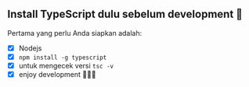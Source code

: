 ## Install TypeScript dulu sebelum development 🚀

Pertama yang perlu Anda siapkan adalah:
- [x] Nodejs
- [x] `npm install -g typescript`
- [x] untuk mengecek versi `tsc -v`
- [x] enjoy development 👨🏻‍💻